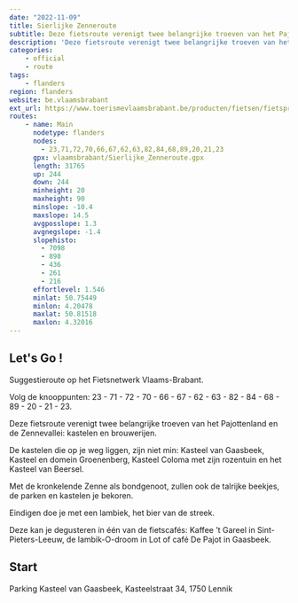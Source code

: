 ```yaml
---
date: "2022-11-09"
title: Sierlijke Zenneroute
subtitle: Deze fietsroute verenigt twee belangrijke troeven van het Pajottenland en de Zennevallei
description: 'Deze fietsroute verenigt twee belangrijke troeven van het Pajottenland en de Zennevallei: kastelen en brouwerijen. Met de kronkelende Zenne als bondgenoot, zullen ook de talrijke beekjes, de parken en kastelen je bekoren. Eindigen doe je met een lambiek, het bier van de streek.'
categories:
    - official
    - route
tags:
    - flanders
region: flanders
website: be.vlaamsbrabant
ext_url: https://www.toerismevlaamsbrabant.be/producten/fietsen/fietsproducten/sierlijke-zenneroute/index.html
routes:
    - name: Main
      nodetype: flanders
      nodes:
        - 23,71,72,70,66,67,62,63,82,84,68,89,20,21,23
      gpx: vlaamsbrabant/Sierlijke_Zenneroute.gpx
      length: 31765
      up: 244
      down: 244
      minheight: 20
      maxheight: 90
      minslope: -10.4
      maxslope: 14.5
      avgposslope: 1.3
      avgnegslope: -1.4
      slopehisto:
        - 7098
        - 898
        - 436
        - 261
        - 216
      effortlevel: 1.546
      minlat: 50.75449
      minlon: 4.20478
      maxlat: 50.81518
      maxlon: 4.32016
---
```


## Let's Go ! 

Suggestieroute op het Fietsnetwerk Vlaams-Brabant.

Volg de knooppunten: 23 - 71 - 72 - 70 - 66 - 67 - 62 - 63 - 82 - 84 - 68 - 89 - 20 - 21 - 23.

Deze fietsroute verenigt twee belangrijke troeven van het Pajottenland en de Zennevallei: kastelen en brouwerijen.

De kastelen die op je weg liggen, zijn niet min: Kasteel van Gaasbeek, Kasteel en domein Groenenberg, Kasteel Coloma met zijn rozentuin en het Kasteel van Beersel.

Met de kronkelende Zenne als bondgenoot, zullen ook de talrijke beekjes, de parken en kastelen je bekoren.

Eindigen doe je met een lambiek, het bier van de streek.

Deze kan je degusteren in één van de fietscafés: Kaffee ’t Gareel in Sint-Pieters-Leeuw, de lambik-O-droom in Lot of café De Pajot in Gaasbeek.

## Start

Parking Kasteel van Gaasbeek, Kasteelstraat 34, 1750 Lennik
